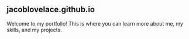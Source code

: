 ## jacoblovelace.github.io
Welcome to my portfolio!
This is where you can learn more about me, my skills, and my projects.
